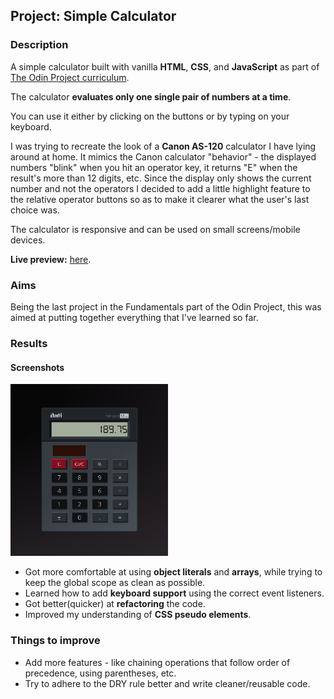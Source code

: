 ## Project: Simple Calculator

### Description

A simple calculator built with vanilla **HTML**, **CSS**, and **JavaScript** as part of [The Odin Project curriculum](https://www.theodinproject.com/lessons/foundations-calculator).

The calculator **evaluates only one single pair of numbers at a time**.

You can use it either by clicking on the buttons or by typing on your keyboard.

I was trying to recreate the look of a **Canon AS-120** calculator I have lying around at home.
It mimics the Canon calculator "behavior" - the displayed numbers "blink" when you hit an operator key, it returns "E" when the result's more than 12 digits, etc.
Since the display only shows the current number and not the operators I decided to add a little highlight feature to the relative operator buttons so as to make it clearer what the user's last choice was.

The calculator is responsive and can be used on small screens/mobile devices.

**Live preview:** [here](https://antikun.github.io/calculator/).

### Aims
Being the last project in the Fundamentals part of the Odin Project, this was aimed at putting together everything that I've learned so far.

### Results

#### Screenshots

<img src="./screenshots/calc1.png" width="50%" height="auto">


* Got more comfortable at using **object literals** and **arrays**, while trying to keep the global scope as clean as possible.
* Learned how to add **keyboard support** using the correct event listeners.
* Got better(quicker) at **refactoring** the code.
* Improved my understanding of **CSS pseudo elements**.

### Things to improve
* Add more features - like chaining operations that follow order of precedence, using parentheses, etc.
* Try to adhere to the DRY rule better and write cleaner/reusable code.